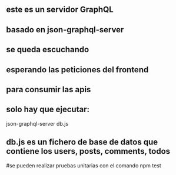 ## este es un servidor GraphQL 
## basado en json-graphql-server
## se queda escuchando 
## esperando las peticiones del frontend
## para consumir las apis

## solo hay que ejecutar:

json-graphql-server db.js


## db.js es un fichero de base de datos que contiene los users, posts, comments, todos

#se pueden realizar pruebas unitarias con el comando
npm test